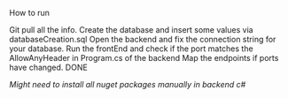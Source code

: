 How to run

Git pull all the info.
Create the database and insert some values via databaseCreation.sql
Open the backend and fix the connection string for your database. 
Run the frontEnd and check if the port matches the AllowAnyHeader in Program.cs of the backend
Map the endpoints if ports have changed.
DONE

*Might need to install all nuget packages manually in backend c#*
